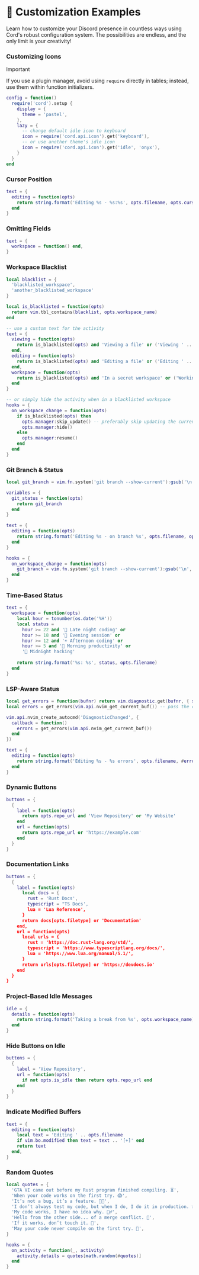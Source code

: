# 🎨 Customization Examples

Learn how to customize your Discord presence in countless ways using Cord's robust configuration system. The possibilities are endless, and the only limit is your creativity!

### Customizing Icons

>[!IMPORTANT]
> If you use a plugin manager, avoid using `require` directly in tables; instead, use them within function initializers.

```lua
config = function()
  require('cord').setup {
    display = {
      theme = 'pastel',
    },
    lazy = {
      -- change default idle icon to keyboard
      icon = require('cord.api.icon').get('keyboard'),
      -- or use another theme's idle icon
      icon = require('cord.api.icon').get('idle', 'onyx'),
    }
  }
end
```

### Cursor Position
```lua
text = {
  editing = function(opts)
    return string.format('Editing %s - %s:%s', opts.filename, opts.cursor_line, opts.cursor_char)
  end
}
```

### Omitting Fields
```lua
text = {
  workspace = function() end,
}
```

### Workspace Blacklist
```lua
local blacklist = {
  'blacklisted_workspace',
  'another_blacklisted_workspace'
}

local is_blacklisted = function(opts)
  return vim.tbl_contains(blacklist, opts.workspace_name)
end

-- use a custom text for the activity
text = {
  viewing = function(opts)
    return is_blacklisted(opts) and 'Viewing a file' or ('Viewing ' .. opts.filename)
  end,
  editing = function(opts)
    return is_blacklisted(opts) and 'Editing a file' or ('Editing ' .. opts.filename)
  end,
  workspace = function(opts)
    return is_blacklisted(opts) and 'In a secret workspace' or ('Working on ' .. opts.filename)
  end
}

-- or simply hide the activity when in a blacklisted workspace
hooks = {
  on_workspace_change = function(opts)
    if is_blacklisted(opts) then
      opts.manager:skip_update() -- preferably skip updating the current activity
      opts.manager:hide()
    else 
      opts.manager:resume()
    end
  end
}
```

### Git Branch & Status
```lua
local git_branch = vim.fn.system('git branch --show-current'):gsub('\n', '')

variables = {
  git_status = function(opts)
    return git_branch
  end
}

text = {
  editing = function(opts)
    return string.format('Editing %s - on branch %s', opts.filename, opts.git_status)
  end
}

hooks = {
  on_workspace_change = function(opts)
    git_branch = vim.fn.system('git branch --show-current'):gsub('\n', '')
  end
}
```

### Time-Based Status
```lua
text = {
  workspace = function(opts)
    local hour = tonumber(os.date('%H'))
    local status = 
      hour >= 22 and '🌙 Late night coding' or
      hour >= 18 and '🌆 Evening session' or
      hour >= 12 and '☀️ Afternoon coding' or
      hour >= 5 and '🌅 Morning productivity' or
      '🌙 Midnight hacking'
    
    return string.format('%s: %s', status, opts.filename)
  end
}
```

### LSP-Aware Status
```lua
local get_errors = function(bufnr) return vim.diagnostic.get(bufnr, { severity = { vim.diagnostic.severity.ERROR } }) end
local errors = get_errors(vim.api.nvim_get_current_buf()) -- pass the current buffer; pass nil to get errors for all buffers

vim.api.nvim_create_autocmd('DiagnosticChanged', {
  callback = function()
    errors = get_errors(vim.api.nvim_get_current_buf())
  end
})

text = {
  editing = function(opts)
    return string.format('Editing %s - %s errors', opts.filename, #errors)
  end
}
```

### Dynamic Buttons
```lua
buttons = {
  {
    label = function(opts)
      return opts.repo_url and 'View Repository' or 'My Website'
    end
    url = function(opts)
      return opts.repo_url or 'https://example.com'
    end
  }
}
```

### Documentation Links
```lua
buttons = {
  {
    label = function(opts)
      local docs = {
        rust = 'Rust Docs',
        typescript = "TS Docs',
        lua = 'Lua Reference',
      }
      return docs[opts.filetype] or 'Documentation'
    end,
    url = function(opts)
      local urls = {
        rust = 'https://doc.rust-lang.org/std/',
        typescript = 'https://www.typescriptlang.org/docs/',
        lua = 'https://www.lua.org/manual/5.1/',
      }
      return urls[opts.filetype] or 'https://devdocs.io'
    end
  }
}
```

### Project-Based Idle Messages
```lua
idle = {
  details = function(opts)
    return string.format('Taking a break from %s', opts.workspace_name)
  end
}
```

### Hide Buttons on Idle
```lua
buttons = {
  {
    label = 'View Repository',
    url = function(opts)
      if not opts.is_idle then return opts.repo_url end
    end
  }
}
```

### Indicate Modified Buffers
```lua
text = {
  editing = function(opts)
    local text = 'Editing ' .. opts.filename
    if vim.bo.modified then text = text .. '[+]' end
    return text
  end,
}
```

### Random Quotes
```lua
local quotes = {
  'GTA VI came out before my Rust program finished compiling. ⏳',
  'When your code works on the first try. 😱',
  'It’s not a bug, it’s a feature. 🐛✨',
  'I don’t always test my code, but when I do, I do it in production. 💥',
  'My code works, I have no idea why. 🤷‍♂️',
  'Hello from the other side... of a merge conflict. 🔀',
  'If it works, don’t touch it. 🛑',
  'May your code never compile on the first try. 🤞',
}

hooks = {
  on_activity = function(_, activity)
    activity.details = quotes[math.random(#quotes)]
  end
}
```
